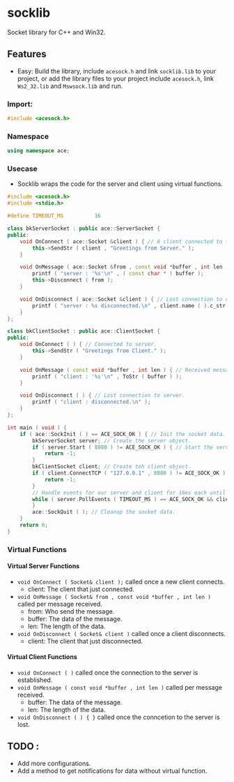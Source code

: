 # socklib
Socket library for C++ and Win32.

## Features
* Easy: Build the library, include `acesock.h` and link `socklib.lib` to your project, or add the library files to your project include `acesock.h`, link `Ws2_32.lib` and `Mswsock.lib` and run.

### Import:
```cpp
#include <acesock.h>
```

### Namespace

```cpp
using namespace ace;
```

### Usecase

* Socklib wraps the code for the server and client using virtual functions.

```cpp
#include <acesock.h>
#include <stdio.h>

#define TIMEOUT_MS			16

class bkServerSocket : public ace::ServerSocket {
public:
	void OnConnect ( ace::Socket &client ) { // A client connected to this server.
		this->SendStr ( client , "Greetings from Server." );
	}

	void OnMessage ( ace::Socket &from , const void *buffer , int len ) { // Received message from client.
		printf ( "server : '%s'\n" , ( const char * ) buffer );
		this->Disconnect ( from );
	}

	void OnDisconnect ( ace::Socket &client ) { // Lost connection to client.
		printf ( "server : %s disconnected.\n" , client.name ( ).c_str ( ) );
	}
};

class bkClientSocket : public ace::ClientSocket {
public:
	void OnConnect ( ) { // Connected to server.
		this->SendStr ( "Greetings from Client." );
	}

	void OnMessage ( const void *buffer , int len ) { // Received message from server.
		printf ( "client : '%s'\n" , ToStr ( buffer ) );
	}

	void OnDisconnect ( ) { // Lost connection to server.
		printf ( "client : disconnected.\n" );
	}
};

int main ( void ) {
	if ( ace::SockInit ( ) == ACE_SOCK_OK ) { // Init the socket data.
		bkServerSocket server; // Create the server object.
		if ( server.Start ( 8080 ) != ACE_SOCK_OK ) { // Start the server on port 8080.
			return -1;
		}
		bkClientSocket client; // Create teh client object.
		if ( client.ConnectTCP ( "127.0.0.1" , 8080 ) != ACE_SOCK_OK ) { // Connect the client to our server.
			return -1;
		}
		// Handle events for our server and client for 16ms each until there is an error.
		while ( server.PollEvents ( TIMEOUT_MS ) == ACE_SOCK_OK && client.PollEvents ( TIMEOUT_MS ) == ACE_SOCK_OK ) {
		}
		ace::SockQuit ( ); // Cleanup the socket data.
	}
	return 0;
}
```

### Virtual Functions

#### Virtual Server Functions

* `void OnConnect ( Socket& client );` called once a new client connects.
    * client: The client that just connected.
* `void OnMessage ( Socket& from , const void *buffer , int len )` called per message received.
    * from: Who send the message.
    * buffer: The data of the message.
    * len: The length of the data.
* `void OnDisconnect ( Socket& client )` called once a client disconnects.
    * client: The client that just disconnected.

#### Virtual Client Functions

* `void OnConnect ( )` called once the connection to the server is established.
* `void OnMessage ( const void *buffer , int len )` called per message received.
    * buffer: The data of the message.
    * len: The length of the data.
* `void OnDisconnect ( ) { }` called once the conncetion to the server is lost.

## TODO :
  * Add more configurations.
  * Add a method to get notifications for data without virtual function.
